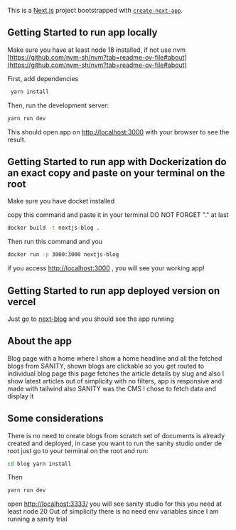 This is a [Next.js](https://nextjs.org) project bootstrapped with [`create-next-app`](https://nextjs.org/docs/app/api-reference/cli/create-next-app).

## Getting Started to run app locally

Make sure you have at least node 18 installed, if not use nvm [https://github.com/nvm-sh/nvm?tab=readme-ov-file#about](https://github.com/nvm-sh/nvm?tab=readme-ov-file#about)

First, add dependencies

```bash
 yarn install
```

Then, run the development server:

```bash
yarn run dev
```

This should open app on [http://localhost:3000](http://localhost:3000) with your browser to see the result.

## Getting Started to run app with Dockerization do an exact copy and paste on your terminal on the root

Make sure you have docket installed

copy this command and paste it in your terminal DO NOT FORGET "." at last

```bash
docker build -t nextjs-blog .
```

Then run this command and you

```bash
docker run -p 3000:3000 nextjs-blog
```

if you access [http://localhost:3000](http://localhost:3000) , you will see your working app!

## Getting Started to run app deployed version on vercel

Just go to [next-blog](https://next-blog-tau-lemon.vercel.app/blog/a-few-words-about-this-blog-platform-ghost-and-how-this-site-was-made-6) and you should see the app running

## About the app

Blog page with a home where I show a home headline and all the fetched blogs from SANITY, shown blogs are clickable so you get routed to individual blog page this page fetches the article details by slug and also I show latest articles out of simplicity with no filters, app is responsive and made with tailwind also SANITY was the CMS I chose to fetch data and display it

## Some considerations

There is no need to create blogs from scratch set of documents is already created
and deployed, in case you want to run the sanity studio under de root just go to your terminal on the root and run:

```bash
cd blog yarn install
```

Then

```bash
yarn run dev
```

open [http://localhost:3333/](http://localhost:3333/) you will see sanity studio for this you need at least node 20
Out of simplicity there is no need env variables since I am running a sanity trial
